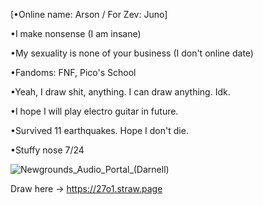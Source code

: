 [•Online name: Arson / For Zev: Juno]

•I make nonsense (I am insane)

•My sexuality is none of your business (I don't online date)

•Fandoms: FNF, Pico's School

•Yeah, I draw shit, anything. I can draw anything. Idk.

•I hope I will play electro guitar in future.

•Survived 11 earthquakes. Hope I don't die.

•Stuffy nose 7/24

![Newgrounds_Audio_Portal_(Darnell)](https://github.com/user-attachments/assets/c39c718e-4eb8-4451-8b94-3829e2ab243a)

Draw here -> https://27o1.straw.page
